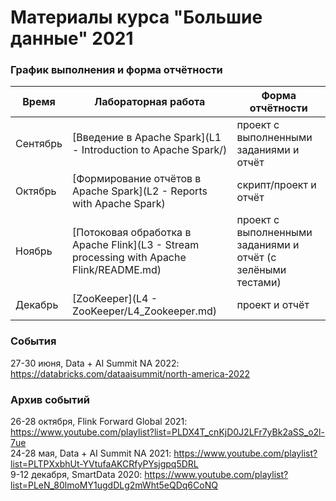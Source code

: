 # Материалы курса "Большие данные" 2021

### График выполнения и форма отчётности

| Время | Лабораторная работа | Форма отчётности |
| ------ | ------ | ------ |
| Сентябрь | [Введение в Apache Spark](L1 - Introduction to Apache Spark/) | проект с выполненными заданиями и отчёт |
| Октябрь | [Формирование отчётов в Apache Spark](L2 - Reports with Apache Spark) | скрипт/проект и отчёт |
| Ноябрь | [Потоковая обработка в Apache Flink](L3 - Stream processing with Apache Flink/README.md) | проект с выполненными заданиями и отчёт (с зелёными тестами) |
| Декабрь | [ZooKeeper](L4 - ZooKeeper/L4_Zookeeper.md) | проект и отчёт |


### События
27-30 июня, Data + AI Summit NA 2022: https://databricks.com/dataaisummit/north-america-2022

### Архив событий
26-28 октября, Flink Forward Global 2021: https://www.youtube.com/playlist?list=PLDX4T_cnKjD0J2LFr7yBk2aSS_o2l-7ue  
24-28 мая, Data + AI Summit NA 2021: https://www.youtube.com/playlist?list=PLTPXxbhUt-YVtufaAKCRfyPYsjgpq5DRL   
9-12 декабря, SmartData 2020: https://www.youtube.com/playlist?list=PLeN_80lmoMY1ugdDLg2mWht5eQDq6CoNQ
